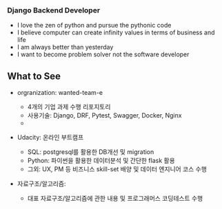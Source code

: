 ### Django Backend Developer
- I love the zen of python and pursue the pythonic code
- I believe computer can create infinity values in terms of business and life
- I am always better than yesterday
- I want to become problem solver not the software developer


## What to See
- orgranization: wanted-team-e
  - 4개의 기업 과제 수행 리포지토리
  - 사용기술: Django, DRF, Pytest, Swagger, Docker, Nginx
  - 
- Udacity: 온라인 부트캠프
   - SQL: postgresql를 활용한 DB개선 및 migration
   - Python: 파이썬을 활용한 데이터분석 및 간단한 flask 활용 
   - 그외: UX, PM 등 비즈니스 skill-set 배양 및 데이터 엔지니어 코스 수행

- 자료구조/알고리즘:
  - 대표 자료구조/알고리즘에 관한 내용 및 프로그래머스 코딩테스트 수행
